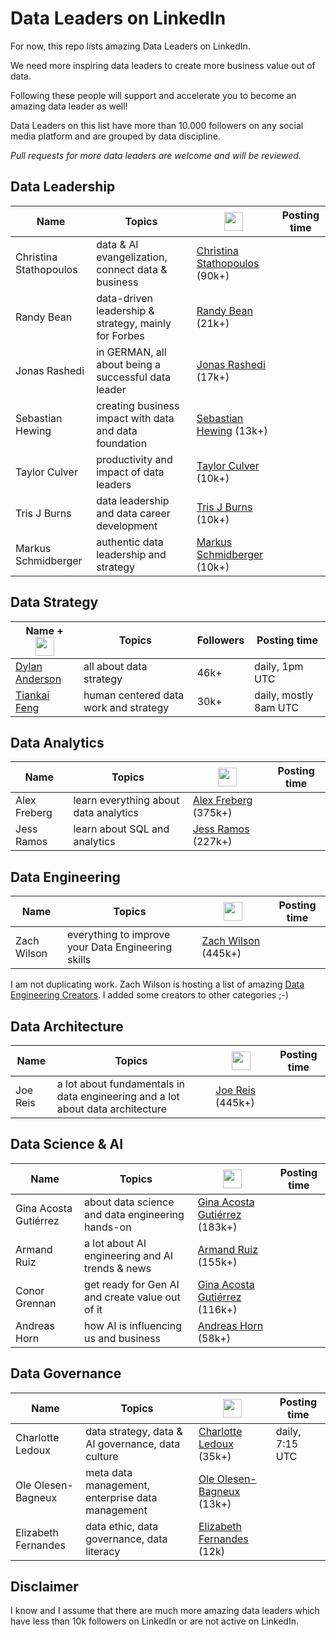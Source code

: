 # Data Leaders on LinkedIn

For now, this repo lists amazing Data Leaders on LinkedIn.

We need more inspiring data leaders to create more business value out of data.

Following these people will support and accelerate you to become an amazing data leader as well!

Data Leaders on this list have more than 10.000 followers on any social media platform and are grouped by data discipline.

*Pull requests for more data leaders are welcome and will be reviewed.*

## Data Leadership

| Name                | Topics                   | <img src="https://upload.wikimedia.org/wikipedia/commons/c/ca/LinkedIn_logo_initials.png" width="30" height="30"/> | Posting time |
|---------------------------|----------------------------------------------------------|---------------------------------------------------|----|
| Christina Stathopoulos    | data & AI evangelization, connect data & business        | [Christina Stathopoulos](https://www.linkedin.com/in/christinastathopoulos) (90k+)     | |
| Randy Bean                | data-driven leadership & strategy, mainly for Forbes     | [Randy Bean](https://www.linkedin.com/in/randybeannvp/) (21k+)                         | |
| Jonas Rashedi             | in GERMAN, all about being a successful data leader     | [Jonas Rashedi](https://www.linkedin.com/in/jonasrashedi/) (17k+)                       | |
| Sebastian Hewing          | creating business impact with data and data foundation   | [Sebastian Hewing](https://www.linkedin.com/in/sebastianhewing/) (13k+)                | |
| Taylor Culver             | productivity and impact of data leaders                  | [Taylor Culver](https://www.linkedin.com/in/taylorculver/) (10k+)                      | |
| Tris J Burns              | data leadership and data career development               | [Tris J Burns](https://www.linkedin.com/in/tristanjburns/) (10k+)                     | |
| Markus Schmidberger       | authentic data leadership and strategy                   | [Markus Schmidberger](https://www.linkedin.com/in/schmidberger/) (10k+)                | |

## Data Strategy

| Name + <img src="https://upload.wikimedia.org/wikipedia/commons/c/ca/LinkedIn_logo_initials.png" width="30" height="30" style="display: inline-block; vertical-align: middle;"/>      | Topics         | Followers  | Posting time |
|------------------------------------------------------------------|----------------------------------------|------|------------------------|
| [Dylan Anderson](https://www.linkedin.com/in/dylansjanderson/)   | all about data strategy                | 46k+ | daily, 1pm UTC         |
| [Tiankai Feng](https://www.linkedin.com/in/tiankaifeng/)         | human centered data work and strategy  | 30k+ | daily, mostly 8am UTC  |

## Data Analytics

| Name        | Topics         | <img src="https://upload.wikimedia.org/wikipedia/commons/c/ca/LinkedIn_logo_initials.png" width="30" height="30"/> | Posting time |
|--------------|----------------------------------------------------|------------------------------------------------------------------------------------------------|----|
| Alex Freberg | learn everything about data analytics              | [Alex Freberg](https://www.linkedin.com/in/alex-freberg/) (375k+)                              | |
| Jess Ramos | learn about SQL and analytics                        | [Jess Ramos](https://www.linkedin.com/in/jessramosmsba/) (227k+)                               | |

## Data Engineering

| Name        | Topics         | <img src="https://upload.wikimedia.org/wikipedia/commons/c/ca/LinkedIn_logo_initials.png" width="30" height="30"/> | Posting time |
|-------------|----------------------------------------------------|------------------------------------------------------------------------------------------------|----|
| Zach Wilson | everything to improve your Data Engineering skills | [Zach Wilson](https://www.linkedin.com/in/eczachly) (445k+)                                    | |

I am not duplicating work. Zach Wilson is hosting a list of amazing [Data Engineering Creators](https://github.com/DataExpert-io/data-engineer-handbook?tab=readme-ov-file#social-media-accounts). I added some creators to other categories ;-)

## Data Architecture

| Name        | Topics         | <img src="https://upload.wikimedia.org/wikipedia/commons/c/ca/LinkedIn_logo_initials.png" width="30" height="30"/> | Posting time |
|-------------|--------------------------------------------------------------------------------|-----------------------------------------------------------------|----|
| Joe Reis    | a lot about fundamentals in data engineering and a lot about data architecture | [Joe Reis](https://www.linkedin.com/in/josephreis/) (445k+)     | |

## Data Science & AI

| Name        | Topics         | <img src="https://upload.wikimedia.org/wikipedia/commons/c/ca/LinkedIn_logo_initials.png" width="30" height="30"/> | Posting time |
|-----------------------|------------------------------------------------------|------------------------------------------------------------------------------------------------|----|
| Gina Acosta Gutiérrez | about data science and data engineering hands-on     | [Gina Acosta Gutiérrez](https://www.linkedin.com/in/ginacostag/) (183k+)                       | |
| Armand Ruiz           | a lot about AI engineering and AI trends & news      | [Armand Ruiz](https://www.linkedin.com/in/armand-ruiz/) (155k+)                                | |
| Conor Grennan         | get ready for Gen AI and create value out of it      | [Gina Acosta Gutiérrez](https://www.linkedin.com/in/conorgrennan/) (116k+)                     | |
| Andreas Horn          | how AI is influencing us and business                | [Andreas Horn](https://www.linkedin.com/in/andreashorn1/) (58k+)                               | |

## Data Governance

| Name        | Topics         | <img src="https://upload.wikimedia.org/wikipedia/commons/c/ca/LinkedIn_logo_initials.png" width="30" height="30"/> | Posting time |
|---------------------|------------------------------------------------------|------------------------------------------------------------------------------------------------|----|
| Charlotte Ledoux    | data strategy, data & AI governance, data culture    | [Charlotte Ledoux](https://www.linkedin.com/in/charlotteledoux/) (35k+)             | daily, 7:15 UTC |
| Ole Olesen-Bagneux  | meta data management, enterprise data management     | [Ole Olesen-Bagneux](https://www.linkedin.com/in/ole-olesen-bagneux/) (13k+)        | |
| Elizabeth Fernandes | data ethic, data governance, data literacy           | [Elizabeth Fernandes](https://www.linkedin.com/in/elizabeth-fernandes-data/) (12k)  | |

## Disclaimer

I know and I assume that there are much more amazing data leaders which have less than 10k followers on LinkedIn or are not active on LinkedIn.